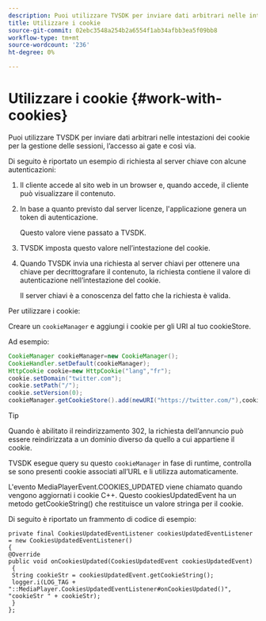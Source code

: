 ```yaml
---
description: Puoi utilizzare TVSDK per inviare dati arbitrari nelle intestazioni dei cookie per la gestione delle sessioni, l’accesso ai gate e così via.
title: Utilizzare i cookie
source-git-commit: 02ebc3548a254b2a6554f1ab34afbb3ea5f09bb8
workflow-type: tm+mt
source-wordcount: '236'
ht-degree: 0%

---
```


# Utilizzare i cookie {#work-with-cookies}

Puoi utilizzare TVSDK per inviare dati arbitrari nelle intestazioni dei cookie per la gestione delle sessioni, l’accesso ai gate e così via.

Di seguito è riportato un esempio di richiesta al server chiave con alcune autenticazioni:

1. Il cliente accede al sito web in un browser e, quando accede, il cliente può visualizzare il contenuto.
1. In base a quanto previsto dal server licenze, l&#39;applicazione genera un token di autenticazione.

   Questo valore viene passato a TVSDK.
1. TVSDK imposta questo valore nell’intestazione del cookie.
1. Quando TVSDK invia una richiesta al server chiavi per ottenere una chiave per decrittografare il contenuto, la richiesta contiene il valore di autenticazione nell’intestazione del cookie.

   Il server chiavi è a conoscenza del fatto che la richiesta è valida.

Per utilizzare i cookie:

Creare un `cookieManager` e aggiungi i cookie per gli URI al tuo cookieStore.

Ad esempio:

```java
CookieManager cookieManager=new CookieManager(); 
CookieHandler.setDefault(cookieManager);  
HttpCookie cookie=new HttpCookie("lang","fr"); 
cookie.setDomain("twitter.com");  
cookie.setPath("/"); 
cookie.setVersion(0); 
cookieManager.getCookieStore().add(newURI("https://twitter.com/"),cookie);
```

>[!TIP]
>
>Quando è abilitato il reindirizzamento 302, la richiesta dell’annuncio può essere reindirizzata a un dominio diverso da quello a cui appartiene il cookie.

TVSDK esegue query su questo `cookieManager` in fase di runtime, controlla se sono presenti cookie associati all’URL e li utilizza automaticamente.

L&#39;evento MediaPlayerEvent.COOKIES_UPDATED viene chiamato quando vengono aggiornati i cookie C++. Questo cookiesUpdatedEvent ha un metodo getCookieString() che restituisce un valore stringa per il cookie.

Di seguito è riportato un frammento di codice di esempio:

```
private final CookiesUpdatedEventListener cookiesUpdatedEventListener = new CookiesUpdatedEventListener()  
{ 
@Override 
public void onCookiesUpdated(CookiesUpdatedEvent cookiesUpdatedEvent) 
 { 
 String cookieStr = cookiesUpdatedEvent.getCookieString();  
 logger.i(LOG_TAG + "::MediaPlayer.CookiesUpdatedEventListener#onCookiesUpdated()", "cookieStr " + cookieStr);  
 }  
};
```
